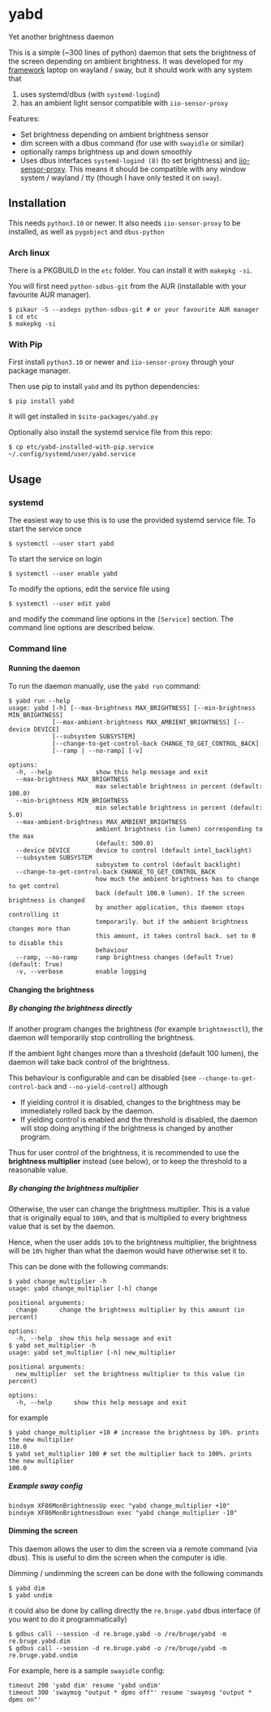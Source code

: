 # yabd
Yet another brightness daemon

This is a simple (~300 lines of python) daemon that sets the brightness of the screen depending on ambient brightness.
It was developed for my [framework](https://frame.work/) laptop on wayland / sway, but it should work with any system that 
1. uses systemd/dbus (with `systemd-logind`)
2. has an ambient light sensor compatible with `iio-sensor-proxy`

Features:

- Set brightness depending on ambient brightness sensor
- dim screen with a dbus command (for use with `swayidle` or similar)
- optionally ramps brightness up and down smoothly 
- Uses dbus interfaces `systemd-logind (8)` (to set brightness) and [iio-sensor-proxy](https://gitlab.freedesktop.org/hadess/iio-sensor-proxy/). This means it should be compatible with any window system / wayland / tty (though I have only tested it on `sway`).

## Installation

This needs `python3.10` or newer. It also needs `iio-sensor-proxy` to be installed, as well as `pygobject` and `dbus-python`

### Arch linux

There is a PKGBUILD in the `etc` folder. You can install it with `makepkg -si`.

You will first need `python-sdbus-git` from the AUR (installable with your favourite AUR manager). 

```console
$ pikaur -S --asdeps python-sdbus-git # or your favourite AUR manager
$ cd etc
$ makepkg -si
```


### With Pip

First install `python3.10` or newer and `iio-sensor-proxy` through your package manager. 

Then use pip to install `yabd` and its python dependencies:

```console
$ pip install yabd
```

it will get installed in `$site-packages/yabd.py`

Optionally also install the systemd service file from this repo:

```console
$ cp etc/yabd-installed-with-pip.service  ~/.config/systemd/user/yabd.service
```

## Usage

### systemd

The easiest way to use this is to use the provided systemd service file. To start the service once

```console
$ systemctl --user start yabd
```

To start the service on login

```console
$ systemctl --user enable yabd
```

To modify the options, edit the service file using 

```console
$ systemctl --user edit yabd
```

and modify the command line options in the `[Service]` section. The command line options are described below.

### Command line

#### Running the daemon

To run the daemon manually, use the `yabd run` command:

```console
$ yabd run --help
usage: yabd [-h] [--max-brightness MAX_BRIGHTNESS] [--min-brightness MIN_BRIGHTNESS]
            [--max-ambient-brightness MAX_AMBIENT_BRIGHTNESS] [--device DEVICE]
            [--subsystem SUBSYSTEM]
            [--change-to-get-control-back CHANGE_TO_GET_CONTROL_BACK]
            [--ramp | --no-ramp] [-v]

options:
  -h, --help            show this help message and exit
  --max-brightness MAX_BRIGHTNESS
                        max selectable brightness in percent (default: 100.0)
  --min-brightness MIN_BRIGHTNESS
                        min selectable brightness in percent (default: 5.0)
  --max-ambient-brightness MAX_AMBIENT_BRIGHTNESS
                        ambient brightness (in lumen) corresponding to the max
                        (default: 500.0)
  --device DEVICE       device to control (default intel_backlight)
  --subsystem SUBSYSTEM
                        subsystem to control (default backlight)
  --change-to-get-control-back CHANGE_TO_GET_CONTROL_BACK
                        how much the ambient brightness has to change to get control
                        back (default 100.0 lumen). If the screen brightness is changed
                        by another application, this daemon stops controlling it
                        temporarily. but if the ambient brightness changes more than
                        this amount, it takes control back. set to 0 to disable this
                        behaviour
  --ramp, --no-ramp     ramp brightness changes (default True) (default: True)
  -v, --verbose         enable logging
```

#### Changing the brightness


##### By changing the brightness directly

If another program changes the brightness (for example `brightnessctl`), the daemon will temporarily stop controlling the brightness. 

If the ambient light changes more than a threshold (default 100 lumen), the daemon will take back control of the brightness.

This behaviour is configurable and can be disabled (see `--change-to-get-control-back` and `--no-yield-control`) although 

- If yielding control it is disabled, changes to the brightness may be immediately rolled back by the daemon.
- If yielding control is enabled and the threshold is disabled, the daemon will stop doing anything if the brightness is changed by another program.
  
Thus for user control of the brightness, it is recommended to use the **brightness multiplier** instead (see below), or to keep the threshold to a reasonable value.

##### By changing the brightness multiplier

Otherwise, the user can change the brightness multiplier. This is a value that is originally equal to `100%`, and that is multiplied to every brightness value that is set by the daemon.

Hence, when the user adds `10%` to the brightness multiplier, the brightness will be `10%` higher than what the daemon would have otherwise set it to.

This can be done with the following commands:

```console
$ yabd change_multiplier -h
usage: yabd change_multiplier [-h] change

positional arguments:
  change      change the brightness multiplier by this amount (in percent)

options:
  -h, --help  show this help message and exit
$ yabd set_multiplier -h
usage: yabd set_multiplier [-h] new_multiplier

positional arguments:
  new_multiplier  set the brightness multiplier to this value (in percent)

options:
  -h, --help      show this help message and exit
```

for example
```console
$ yabd change_multiplier +10 # increase the brightness by 10%. prints the new multiplier
110.0 
$ yabd set_multiplier 100 # set the multiplier back to 100%. prints the new multiplier
100.0 
```

##### Example sway config

```swayconfig
bindsym XF86MonBrightnessUp exec "yabd change_multiplier +10"
bindsym XF86MonBrightnessDown exec "yabd change_multiplier -10"
```

#### Dimming the screen

This daemon allows the user to dim the screen via a remote command (via dbus). This is useful to dim the screen when the computer is idle.

Dimming / undimming the screen can be done with the following commands

```console
$ yabd dim
$ yabd undim
```
it could also be done by calling directly the `re.bruge.yabd` dbus interface (if you want to do it programmatically)

```console
$ gdbus call --session -d re.bruge.yabd -o /re/bruge/yabd -m re.bruge.yabd.dim
$ gdbus call --session -d re.bruge.yabd -o /re/bruge/yabd -m re.bruge.yabd.undim
```

For example, here is a sample `swayidle` config:

```console
timeout 200 'yabd dim' resume 'yabd undim'
timeout 300 'swaymsg "output * dpms off"' resume 'swaymsg "output * dpms on"'
```
